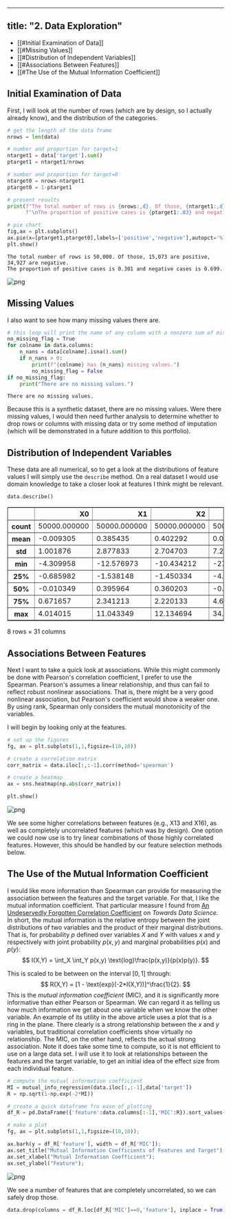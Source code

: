 
---
title: "2. Data Exploration"
---


- [[#Initial Examination of Data]]
- [[#Missing Values]]
- [[#Distribution of Independent Variables]]
- [[#Associations Between Features]]
- [[#The Use of the Mutual Information Coefficient]]

## Initial Examination of Data

First, I will look at the number of rows (which are by design, so I actually already know), and the distribution of the categories.

```python
# get the length of the data frame
nrows = len(data)

# number and proportion for target=1
ntarget1 = data['target'].sum()
ptarget1 = ntarget1/nrows

# number and proportion for target=0
ntarget0 = nrows-ntarget1
ptarget0 = 1-ptarget1

# present results
print(f"The total number of rows is {nrows:,d}. Of those, {ntarget1:,d} are positive, {ntarget0:,d} are negative."+ 
      f"\nThe proportion of positive cases is {ptarget1:.03} and negative cases is {ptarget0:.03}.")

# pie chart
fig,ax = plt.subplots()
ax.pie(x=[ptarget1,ptarget0],labels=['positive','negative'],autopct='%1.1f%%');
plt.show()
```

    The total number of rows is 50,000. Of those, 15,073 are positive, 34,927 are negative.
    The proportion of positive cases is 0.301 and negative cases is 0.699.



    
![png](Classification%20Model%20for%20Portfolio%20d0_5_1.png)
    


## Missing Values

I also want to see how many missing values there are.

```python
# this loop will print the name of any column with a nonzero sum of missing values along with the number of missing values
no_missing_flag = True
for colname in data.columns:
    n_nans = data[colname].isna().sum()
    if n_nans > 0:
        print(f"{colname} has {n_nans} missing values.")
        no_missing_flag = False
if no_missing_flag:
    print("There are no missing values.")
```

    There are no missing values.


Because this is a synthetic dataset, there are no missing values. Were there missing values, I would then need further analysis to determine whether to drop rows or columns with missing data or try some method of imputation (which will be demonstrated in a future addition to this portfolio).

## Distribution of Independent Variables

These data are all numerical, so to get a look at the distributions of feature values I will simply use the `describe` method. On a real dataset I would use domain knowledge to take a closer look at features I think might be relevant.

```python
data.describe()
```

<div>
<style scoped>
    .dataframe tbody tr th:only-of-type {
        vertical-align: middle;
    }

    .dataframe tbody tr th {
        vertical-align: top;
    }

    .dataframe thead th {
        text-align: right;
    }
</style>
<table border="1" class="dataframe">
  <thead>
    <tr style="text-align: right;">
      <th></th>
      <th>X0</th>
      <th>X1</th>
      <th>X2</th>
      <th>X3</th>
      <th>X4</th>
      <th>X5</th>
      <th>X6</th>
      <th>X7</th>
      <th>X8</th>
      <th>X9</th>
      <th>...</th>
      <th>X21</th>
      <th>X22</th>
      <th>X23</th>
      <th>X24</th>
      <th>X25</th>
      <th>X26</th>
      <th>X27</th>
      <th>X28</th>
      <th>X29</th>
      <th>target</th>
    </tr>
  </thead>
  <tbody>
    <tr>
      <th>count</th>
      <td>50000.000000</td>
      <td>50000.000000</td>
      <td>50000.000000</td>
      <td>50000.000000</td>
      <td>50000.000000</td>
      <td>50000.000000</td>
      <td>50000.000000</td>
      <td>50000.000000</td>
      <td>50000.000000</td>
      <td>50000.000000</td>
      <td>...</td>
      <td>50000.000000</td>
      <td>50000.000000</td>
      <td>50000.000000</td>
      <td>50000.000000</td>
      <td>50000.000000</td>
      <td>50000.000000</td>
      <td>50000.000000</td>
      <td>50000.000000</td>
      <td>50000.000000</td>
      <td>50000.000000</td>
    </tr>
    <tr>
      <th>mean</th>
      <td>-0.009305</td>
      <td>0.385435</td>
      <td>0.402292</td>
      <td>0.067548</td>
      <td>-2.437292</td>
      <td>-0.374888</td>
      <td>4.402445</td>
      <td>0.984402</td>
      <td>-0.407140</td>
      <td>-0.400710</td>
      <td>...</td>
      <td>-0.992325</td>
      <td>1.010425</td>
      <td>-0.416586</td>
      <td>0.388522</td>
      <td>0.380183</td>
      <td>-0.995731</td>
      <td>0.386466</td>
      <td>-0.001563</td>
      <td>1.014605</td>
      <td>0.301460</td>
    </tr>
    <tr>
      <th>std</th>
      <td>1.001876</td>
      <td>2.877833</td>
      <td>2.704703</td>
      <td>7.284647</td>
      <td>6.166970</td>
      <td>2.724958</td>
      <td>7.715400</td>
      <td>2.475133</td>
      <td>2.543759</td>
      <td>2.350943</td>
      <td>...</td>
      <td>2.801943</td>
      <td>2.810665</td>
      <td>2.779655</td>
      <td>2.893455</td>
      <td>2.792027</td>
      <td>2.425633</td>
      <td>2.725618</td>
      <td>0.995862</td>
      <td>2.523641</td>
      <td>0.458897</td>
    </tr>
    <tr>
      <th>min</th>
      <td>-4.309958</td>
      <td>-12.576973</td>
      <td>-10.434212</td>
      <td>-27.566633</td>
      <td>-26.646586</td>
      <td>-10.982415</td>
      <td>-25.189695</td>
      <td>-8.883930</td>
      <td>-13.818169</td>
      <td>-9.206762</td>
      <td>...</td>
      <td>-12.265536</td>
      <td>-10.008664</td>
      <td>-12.440082</td>
      <td>-12.672520</td>
      <td>-11.012225</td>
      <td>-14.302898</td>
      <td>-10.511940</td>
      <td>-4.034314</td>
      <td>-9.444280</td>
      <td>0.000000</td>
    </tr>
    <tr>
      <th>25%</th>
      <td>-0.685982</td>
      <td>-1.538148</td>
      <td>-1.450334</td>
      <td>-4.871029</td>
      <td>-6.573651</td>
      <td>-2.206324</td>
      <td>-0.901286</td>
      <td>-0.677715</td>
      <td>-2.133717</td>
      <td>-2.012085</td>
      <td>...</td>
      <td>-2.876197</td>
      <td>-0.866984</td>
      <td>-2.296212</td>
      <td>-1.581324</td>
      <td>-1.515726</td>
      <td>-2.625107</td>
      <td>-1.454356</td>
      <td>-0.673433</td>
      <td>-0.680536</td>
      <td>0.000000</td>
    </tr>
    <tr>
      <th>50%</th>
      <td>-0.010349</td>
      <td>0.395964</td>
      <td>0.360203</td>
      <td>-0.296250</td>
      <td>-2.434660</td>
      <td>-0.377266</td>
      <td>4.297483</td>
      <td>0.991522</td>
      <td>-0.391489</td>
      <td>-0.488600</td>
      <td>...</td>
      <td>-0.991356</td>
      <td>1.002126</td>
      <td>-0.406314</td>
      <td>0.390705</td>
      <td>0.378676</td>
      <td>-0.985660</td>
      <td>0.403399</td>
      <td>0.000029</td>
      <td>1.016488</td>
      <td>0.000000</td>
    </tr>
    <tr>
      <th>75%</th>
      <td>0.671657</td>
      <td>2.341213</td>
      <td>2.220133</td>
      <td>4.671136</td>
      <td>1.714638</td>
      <td>1.451967</td>
      <td>9.611936</td>
      <td>2.639159</td>
      <td>1.313721</td>
      <td>1.122236</td>
      <td>...</td>
      <td>0.878624</td>
      <td>2.898819</td>
      <td>1.486461</td>
      <td>2.356106</td>
      <td>2.277618</td>
      <td>0.622938</td>
      <td>2.236307</td>
      <td>0.669239</td>
      <td>2.713905</td>
      <td>1.000000</td>
    </tr>
    <tr>
      <th>max</th>
      <td>4.014015</td>
      <td>11.043349</td>
      <td>12.134694</td>
      <td>34.839229</td>
      <td>23.487909</td>
      <td>11.338587</td>
      <td>40.424541</td>
      <td>11.305053</td>
      <td>10.613916</td>
      <td>10.470961</td>
      <td>...</td>
      <td>10.353978</td>
      <td>12.980623</td>
      <td>11.112211</td>
      <td>13.285860</td>
      <td>12.423742</td>
      <td>10.259914</td>
      <td>12.033986</td>
      <td>4.152785</td>
      <td>11.962137</td>
      <td>1.000000</td>
    </tr>
  </tbody>
</table>
<p>8 rows × 31 columns</p>
</div>

## Associations Between Features

Next I want to take a quick look at associations. While this might commonly be done with Pearson's correlation coefficient, I prefer to use the Spearman. Pearson's assumes a linear relationship, and thus can fail to reflect robust nonlinear associations. That is, there might be a very good nonlinear association, but Pearson's coefficient would show a weaker one. By using rank, Spearman only considers the mutual monotonicity of the variables.

I will begin by looking only at the features.


```python
# set up the figures
fg, ax = plt.subplots(1,1,figsize=(10,10))

# create a correlation matrix
corr_matrix = data.iloc[:,:-1].corr(method='spearman')

# create a heatmap
ax = sns.heatmap(np.abs(corr_matrix))

plt.show()
```


    
![png](Classification%20Model%20for%20Portfolio%20d0_11_0.png)
    


We see some higher correlations between features (e.g., X13 and X16), as well as completely uncorrelated features (which was by design). One option we could now use is to try linear combinations of those highly correlated features. However, this should be handled by our feature selection methods below.

## The Use of the Mutual Information Coefficient

I would like more information than Spearman can provide for measuring the association between the features and the target variable. For that, I like the mutual information coefficient. That particular measure I found from [An Undeservedly Forgotten Correlation Coefficient](https://towardsdatascience.com/an-undeservedly-forgotten-correlation-coefficient-86245ccb774c/) on *Towards Data Science*. In short, the mutual information is the relative entropy between the joint distributions of two variables and the product of their marginal distributions. That is, for probability $p$ defined over variables $X$ and $Y$ with values $x$ and $y$ respectively with joint probability $p(x,y)$ and marginal probabilities $p(x)$ and $p(y)$:
$$
I(X,Y) = \int_X \int_Y p(x,y) \text{log}\frac{p(x,y)}{p(x)p(y)}.
$$

This is scaled to be between on the interval $[0,1]$ through:
$$
R(X,Y) = [1 - \text{exp}(-2*I(X,Y))]^\frac{1}{2}.
$$
This is the *mutual information coefficient* (MIC), and it is significantly more informative than either Pearson or Spearman. We can regard it as telling us how much information we get about one variable when we know the other variable. An example of its utility in the above article uses a plot that is a ring in the plane. There clearly is a strong relationship between the $x$ and $y$ variables, but traditional correlation coefficients show virtually no relationship. The MIC, on the other hand, reflects the actual strong association. Note it does take some time to compute, so it is not efficient to use on a large data set. I will use it to look at relationships between the features and the target variable, to get an initial idea of the effect size from each individual feature.


```python
# compute the mutual information coefficient
MI = mutual_info_regression(data.iloc[:,:-1],data['target'])
R = np.sqrt(1-np.exp(-2*MI))

# create a quick dataframe fro ease of plotting
df_R = pd.DataFrame({'feature':data.columns[:-1],'MIC':R}).sort_values('MIC')

# make a plot
fg, ax = plt.subplots(1,1,figsize=(10,10));

ax.barh(y = df_R['feature'], width = df_R['MIC']);
ax.set_title("Mutual Information Coefficients of Features and Target");
ax.set_xlabel("Mutual Information Coefficient");
ax.set_ylabel("Feature");

```


    
![png](Classification%20Model%20for%20Portfolio%20d0_13_0.png)
    


We see a number of features that are completely uncorrelated, so we can safely drop those.


```python
data.drop(columns = df_R.loc[df_R['MIC']==0,'feature'], inplace = True)
```

